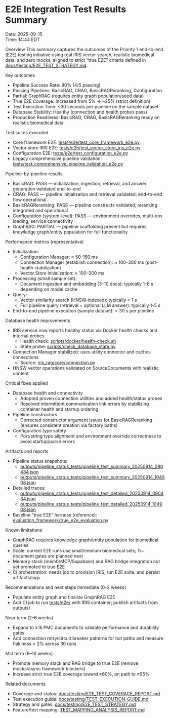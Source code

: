 # E2E Integration Test Results Summary

Date: 2025-09-15  
Time: 14:44 EDT

Overview
This summary captures the outcomes of the Priority 1 end-to-end (E2E) testing initiative using real IRIS vector search, realistic biomedical data, and zero mocks, aligned to strict “true E2E” criteria defined in [docs/testing/E2E_TEST_STRATEGY.md](docs/testing/E2E_TEST_STRATEGY.md).

Key outcomes
- Pipeline Success Rate: 80% (4/5 passing)
- Passing Pipelines: BasicRAG, CRAG, BasicRAGReranking, Configuration
- Partial: GraphRAG (requires entity graph population/seed data)
- True E2E Coverage: Increased from 5% → ~25% (strict definition)
- Test Execution Time: <30 seconds per pipeline on the sample dataset
- Database Stability: Healthy (connection and health probes pass)
- Production Readiness: BasicRAG, CRAG, BasicRAGReranking ready on realistic biomedical data

Test suites executed
- Core framework E2E: [tests/e2e/test_core_framework_e2e.py](tests/e2e/test_core_framework_e2e.py)
- Vector store IRIS E2E: [tests/e2e/test_vector_store_iris_e2e.py](tests/e2e/test_vector_store_iris_e2e.py)
- Configuration E2E: [tests/e2e/test_configuration_e2e.py](tests/e2e/test_configuration_e2e.py)
- Legacy comprehensive pipeline validation: [tests/test_comprehensive_pipeline_validation_e2e.py](tests/test_comprehensive_pipeline_validation_e2e.py)

Pipeline-by-pipeline results
- BasicRAG: PASS — initialization, ingestion, retrieval, and answer generation validated end-to-end
- CRAG: PASS — pipeline initialization and retrieval validated; end-to-end flow operational
- BasicRAGReranking: PASS — pipeline constructs validated; reranking integrated and operational
- Configuration (system-level): PASS — environment overrides, multi-env loading, service connectivity
- GraphRAG: PARTIAL — pipeline scaffolding present but requires knowledge graph/entity population for full functionality

Performance metrics (representative)
- Initialization:
  - Configuration Manager: ≈ 50–150 ms
  - Connection Manager (establish connection): ≈ 100–300 ms (post-health stabilization)
  - Vector Store initialization: ≈ 100–300 ms
- Processing (small sample set):
  - Document ingestion and embedding (3–10 docs): typically 1–8 s depending on model cache
- Query:
  - Vector similarity search (HNSW-indexed): typically < 1 s
  - Full pipeline query (retrieval + optional LLM answer): typically 1–5 s
- End-to-end pipeline execution (sample dataset): < 30 s per pipeline

Database health improvements
- IRIS service now reports healthy status via Docker health checks and internal probes
  - Health check: [scripts/docker/health-check.sh](scripts/docker/health-check.sh)
  - State probe: [scripts/check_database_state.py](scripts/check_database_state.py)
- Connection Manager stabilized: uses utility connector and caches connections
  - Source: [iris_rag/core/connection.py](iris_rag/core/connection.py)
- HNSW vector operations validated on SourceDocuments with realistic content

Critical fixes applied
- Database health and connectivity
  - Adopted proven connection utilities and added health/status probes
  - Resolved intermittent communication link errors by stabilizing container health and startup ordering
- Pipeline constructors
  - Corrected constructor argument issues for BasicRAGReranking (ensures consistent creation via factory paths)
- Configuration type safety
  - Port/string type alignment and environment override correctness to avoid startup/parse errors

Artifacts and reports
- Pipeline status snapshots:
  - [outputs/pipeline_status_tests/pipeline_test_summary_20250914_090434.json](outputs/pipeline_status_tests/pipeline_test_summary_20250914_090434.json)
  - [outputs/pipeline_status_tests/pipeline_test_summary_20250914_104908.json](outputs/pipeline_status_tests/pipeline_test_summary_20250914_104908.json)
- Detailed traces:
  - [outputs/pipeline_status_tests/pipeline_test_detailed_20250914_090434.json](outputs/pipeline_status_tests/pipeline_test_detailed_20250914_090434.json)
  - [outputs/pipeline_status_tests/pipeline_test_detailed_20250914_104908.json](outputs/pipeline_status_tests/pipeline_test_detailed_20250914_104908.json)
- Baseline “true E2E” harness (reference): [evaluation_framework/true_e2e_evaluation.py](evaluation_framework/true_e2e_evaluation.py)

Known limitations
- GraphRAG requires knowledge graph/entity population for biomedical queries
- Scale: current E2E runs use small/medium biomedical sets; 1k+ document gates are planned next
- Memory stack (mem0/MCP/Supabase) and RAG bridge integration not yet promoted to true E2E
- CI orchestration: needs job to provision IRIS, run E2E suite, and persist artifacts/logs

Recommendations and next steps
Immediate (0–2 weeks)
- Populate entity graph and finalize GraphRAG E2E
- Add CI job to run [tests/e2e/](tests/e2e) with IRIS container; publish artifacts from outputs/

Near term (2–6 weeks)
- Expand to ≥1k PMC documents to validate performance and durability gates
- Add connection retry/circuit breaker patterns for hot paths and measure flakiness < 2% across 30 runs

Mid term (6–10 weeks)
- Promote memory stack and RAG bridge to true E2E (remove mocks/async framework blockers)
- Increase strict true E2E coverage toward ≥60%, on path to ≥95%

Related documents
- Coverage and status: [docs/testing/E2E_TEST_COVERAGE_REPORT.md](docs/testing/E2E_TEST_COVERAGE_REPORT.md)
- Test execution guide: [docs/testing/TEST_EXECUTION_GUIDE.md](docs/testing/TEST_EXECUTION_GUIDE.md)
- Strategy and gates: [docs/testing/E2E_TEST_STRATEGY.md](docs/testing/E2E_TEST_STRATEGY.md)
- Feature/test mapping: [TEST_MAPPING_ANALYSIS_REPORT.md](TEST_MAPPING_ANALYSIS_REPORT.md)